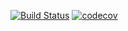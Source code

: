 [![Build Status](https://travis-ci.com/Eddiwar/ci-assignment.svg?branch=master)](https://travis-ci.com/Eddiwar/ci-assignment)
[![codecov](https://codecov.io/gh/Eddiwar/ci-assignment/branch/master/graph/badge.svg)](https://codecov.io/gh/Eddiwar/ci-assignment)
